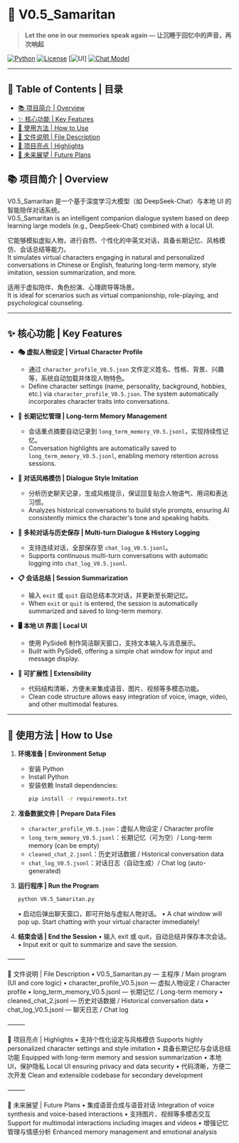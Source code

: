 # 🌟 V0.5_Samaritan  

> **Let the one in our memories speak again — 让沉睡于回忆中的声音，再次响起**  

[![Python](https://img.shields.io/badge/python-3.10+-blue?logo=python)](https://www.python.org/)
[![License](https://img.shields.io/badge/license-MIT-green.svg)](LICENSE)
[![UI](https://img.shields.io/badge/UI-PySide6-lightgrey?logo=qt)]
[![Chat Model](https://img.shields.io/badge/model-DeepSeek--Chat-red)](https://deepseek.com/)

---

## 🧭 Table of Contents | 目录  
- [📚 项目简介 | Overview](#-项目简介--overview)
- [✨ 核心功能 | Key Features](#-核心功能--key-features)
- [🚀 使用方法 | How to Use](#-使用方法--how-to-use)
- [📂 文件说明 | File Description](#-文件说明--file-description)
- [🌈 项目亮点 | Highlights](#-项目亮点--highlights)
- [🔮 未来展望 | Future Plans](#-未来展望--future-plans)


## 📚 项目简介 | Overview  

V0.5_Samaritan 是一个基于深度学习大模型（如 DeepSeek-Chat）与本地 UI 的智能陪伴对话系统。  
V0.5_Samaritan is an intelligent companion dialogue system based on deep learning large models (e.g., DeepSeek-Chat) combined with a local UI.

它能够模拟虚拟人物，进行自然、个性化的中英文对话，具备长期记忆、风格模仿、会话总结等能力。  
It simulates virtual characters engaging in natural and personalized conversations in Chinese or English, featuring long-term memory, style imitation, session summarization, and more.

适用于虚拟陪伴、角色扮演、心理疏导等场景。  
It is ideal for scenarios such as virtual companionship, role-playing, and psychological counseling.

---

## ✨ 核心功能 | Key Features  

- **🎭 虚拟人物设定 | Virtual Character Profile**  
  - 通过 `character_profile_V0.5.json` 文件定义姓名、性格、背景、兴趣等，系统自动加载并体现人物特色。
  - Define character settings (name, personality, background, hobbies, etc.) via `character_profile_V0.5.json`. The system automatically incorporates character traits into conversations.

- **🧠 长期记忆管理 | Long-term Memory Management**  
  - 会话重点摘要自动记录到 `long_term_memory_V0.5.jsonl`，实现持续性记忆。
  - Conversation highlights are automatically saved to `long_term_memory_V0.5.jsonl`, enabling memory retention across sessions.

- **🎨 对话风格模仿 | Dialogue Style Imitation**  
  - 分析历史聊天记录，生成风格提示，保证回复贴合人物语气、用词和表达习惯。
  - Analyzes historical conversations to build style prompts, ensuring AI consistently mimics the character's tone and speaking habits.

- **📝 多轮对话与历史保存 | Multi-turn Dialogue & History Logging**  
  - 支持连续对话，全部保存至 `chat_log_V0.5.jsonl`。
  - Supports continuous multi-turn conversations with automatic logging into `chat_log_V0.5.jsonl`.

- **📋 会话总结 | Session Summarization**  
  - 输入 `exit` 或 `quit` 自动总结本次对话，并更新至长期记忆。
  - When `exit` or `quit` is entered, the session is automatically summarized and saved to long-term memory.

- **🖥️ 本地 UI 界面 | Local UI**  
  - 使用 PySide6 制作简洁聊天窗口，支持文本输入与消息展示。
  - Built with PySide6, offering a simple chat window for input and message display.

- **🔧 可扩展性 | Extensibility**  
  - 代码结构清晰，方便未来集成语音、图片、视频等多模态功能。
  - Clean code structure allows easy integration of voice, image, video, and other multimodal features.

---

## 🚀 使用方法 | How to Use  

1. **环境准备 | Environment Setup**
   - 安装 Python  
   - Install Python
   - 安装依赖 Install dependencies:
     ```bash
     pip install -r requirements.txt
     ```

2. **准备数据文件 | Prepare Data Files**
   - `character_profile_V0.5.json`：虚拟人物设定 / Character profile
   - `long_term_memory_V0.5.jsonl`：长期记忆（可为空）/ Long-term memory (can be empty)
   - `cleaned_chat_2.jsonl`：历史对话数据 / Historical conversation data
   - `chat_log_V0.5.jsonl`：对话日志（自动生成）/ Chat log (auto-generated)

3. **运行程序 | Run the Program**
   ```bash
   python V0.5_Samaritan.py
   ```
	•	启动后弹出聊天窗口，即可开始与虚拟人物对话。
	•	A chat window will pop up. Start chatting with your virtual character immediately!

4. **结束会话 | End the Session**
	•	输入 exit 或 quit，自动总结并保存本次会话。
	•	Input exit or quit to summarize and save the session.

⸻

📂 文件说明 | File Description
	•	V0.5_Samaritan.py — 主程序 / Main program (UI and core logic)
	•	character_profile_V0.5.json — 虚拟人物设定 / Character profile
	•	long_term_memory_V0.5.jsonl — 长期记忆 / Long-term memory
	•	cleaned_chat_2.jsonl — 历史对话数据 / Historical conversation data
	•	chat_log_V0.5.jsonl — 聊天日志 / Chat log

⸻

🌈 项目亮点 | Highlights
	•	支持个性化设定与风格模仿
Supports highly personalized character settings and style imitation
	•	具备长期记忆与会话总结功能
Equipped with long-term memory and session summarization
	•	本地 UI，保护隐私
Local UI ensuring privacy and data security
	•	代码清晰，方便二次开发
Clean and extensible codebase for secondary development

⸻

🔮 未来展望 | Future Plans
	•	集成语音合成与语音对话
Integration of voice synthesis and voice-based interactions
	•	支持图片、视频等多模态交互
Support for multimodal interactions including images and videos
	•	增强记忆管理与情感分析
Enhanced memory management and emotional analysis
